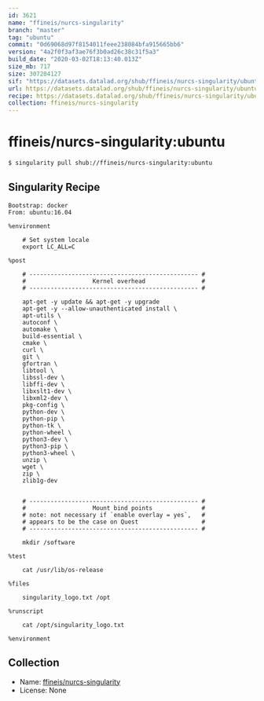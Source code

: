 ```yaml
---
id: 3621
name: "ffineis/nurcs-singularity"
branch: "master"
tag: "ubuntu"
commit: "0d69068d97f8154011feee238084bfa915665bb6"
version: "4a2f0f3af3ae76f3b0ad26c38c31f5a3"
build_date: "2020-03-02T18:13:40.013Z"
size_mb: 717
size: 307204127
sif: "https://datasets.datalad.org/shub/ffineis/nurcs-singularity/ubuntu/2020-03-02-0d69068d-4a2f0f3a/4a2f0f3af3ae76f3b0ad26c38c31f5a3.simg"
url: https://datasets.datalad.org/shub/ffineis/nurcs-singularity/ubuntu/2020-03-02-0d69068d-4a2f0f3a/
recipe: https://datasets.datalad.org/shub/ffineis/nurcs-singularity/ubuntu/2020-03-02-0d69068d-4a2f0f3a/Singularity
collection: ffineis/nurcs-singularity
---
```


# ffineis/nurcs-singularity:ubuntu

```bash
$ singularity pull shub://ffineis/nurcs-singularity:ubuntu
```

## Singularity Recipe

```singularity
Bootstrap: docker
From: ubuntu:16.04

%environment

    # Set system locale
    export LC_ALL=C

%post

    # ------------------------------------------------ #
    #                   Kernel overhead                #
    # ------------------------------------------------ #

    apt-get -y update && apt-get -y upgrade
    apt-get -y --allow-unauthenticated install \
    apt-utils \
	autoconf \
	automake \
	build-essential \
	cmake \
	curl \
	git \
	gfortran \
	libtool \
	libssl-dev \
	libffi-dev \
	libxslt1-dev \
	libxml2-dev \
	pkg-config \
	python-dev \
	python-pip \
	python-tk \
	python-wheel \
	python3-dev \
	python3-pip \
	python3-wheel \
	unzip \
	wget \
	zip \
	zlib1g-dev


    # ------------------------------------------------ #
    #                   Mount bind points              #
    # note: not necessary if `enable overlay = yes`,   #
    # appears to be the case on Quest				   #
    # ------------------------------------------------ #

    mkdir /software

%test

	cat /usr/lib/os-release

%files

    singularity_logo.txt /opt

%runscript

    cat /opt/singularity_logo.txt

%environment
```

## Collection

 - Name: [ffineis/nurcs-singularity](https://github.com/ffineis/nurcs-singularity)
 - License: None

